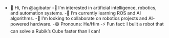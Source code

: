- 👋 Hi, I’m @agibator
-👀 I’m interested in artificial intelligence, robotics, and automation systems.
-🌱 I’m currently learning ROS and AI algorithms.
-💞️ I’m looking to collaborate on robotics projects and AI-powered hardware.
-😄 Pronouns: He/Him
-⚡ Fun fact: I built a robot that can solve a Rubik’s Cube faster than I can!

<!---
agibator/agibator is a ✨ special ✨ repository because its `README.md` (this file) appears on your GitHub profile.
You can click the Preview link to take a look at your changes.
--->
